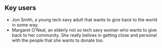 ## Key users
- Jon Smith, a young tech savy adult that wants to give back to the world in some way.
- Margaret O'Neal, an elderly not so tech savy woman who wants to give back to her community. She really belives in getting close and personal with the people that she wants to donate too.
